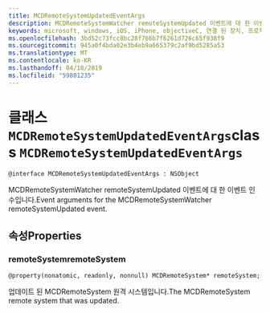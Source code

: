 ```yaml
---
title: MCDRemoteSystemUpdatedEventArgs
description: MCDRemoteSystemWatcher remoteSystemUpdated 이벤트에 대 한 이벤트 인수입니다.
keywords: microsoft, windows, iOS, iPhone, objectiveC, 연결 된 장치, 프로젝트 로마
ms.openlocfilehash: 3bd52c73fcc8bc28f766b7f6261d726c65f938f9
ms.sourcegitcommit: 945a0f4bda02e3b4eb9a665379c2af9bd5285a53
ms.translationtype: MT
ms.contentlocale: ko-KR
ms.lasthandoff: 04/18/2019
ms.locfileid: "59801235"
---
```

# <a name="class-mcdremotesystemupdatedeventargs"></a><span data-ttu-id="4220b-104">클래스 `MCDRemoteSystemUpdatedEventArgs`</span><span class="sxs-lookup"><span data-stu-id="4220b-104">class `MCDRemoteSystemUpdatedEventArgs`</span></span> 

```
@interface MCDRemoteSystemUpdatedEventArgs : NSObject
```  

<span data-ttu-id="4220b-105">MCDRemoteSystemWatcher remoteSystemUpdated 이벤트에 대 한 이벤트 인수입니다.</span><span class="sxs-lookup"><span data-stu-id="4220b-105">Event arguments for the MCDRemoteSystemWatcher remoteSystemUpdated event.</span></span>

## <a name="properties"></a><span data-ttu-id="4220b-106">속성</span><span class="sxs-lookup"><span data-stu-id="4220b-106">Properties</span></span>

### <a name="remotesystem"></a><span data-ttu-id="4220b-107">remoteSystem</span><span class="sxs-lookup"><span data-stu-id="4220b-107">remoteSystem</span></span>
`@property(nonatomic, readonly, nonnull) MCDRemoteSystem* remoteSystem;`

<span data-ttu-id="4220b-108">업데이트 된 MCDRemoteSystem 원격 시스템입니다.</span><span class="sxs-lookup"><span data-stu-id="4220b-108">The MCDRemoteSystem remote system that was updated.</span></span>